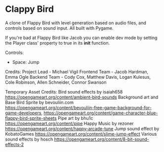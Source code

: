 # Clappy Bird
 A clone of Flappy Bird with level generation based on audio files, and controls based on sound input. All built with Pygame.

 If you're bad at Flappy Bird like Jacob you can enable dev mode by setting the Player class' property to true in its __init__ function.

 Controls:
 - Space: Jump

 Credits:
 Project Lead - Michael Vigil
 Frontend Team - Jacob Hardman, Emma Ogle
 Backend Team - Cody Cox, Matthew Davis, Logan Kulesus, Cole Robinson, Allen Schneider, Connor Swanson

 Temporary Asset Credits:
 Bird sound effects by isaiah658 https://opengameart.org/content/ambient-bird-sounds
 Background art and Base Bird Sprite by bevouliin.com https://opengameart.org/content/bevouliin-free-game-background-for-game-developers, https://opengameart.org/content/game-character-blue-flappy-bird-sprite-sheets
 Pipe art by bhu1c https://opengameart.org/content/pipe
 Happy Music by rezoner https://opengameart.org/content/happy-arcade-tune
 Jump sound effect by KobatoGames https://opengameart.org/content/slime-jump-effect
 Various sound effects by hosch https://opengameart.org/content/8-bit-sound-effects-2
